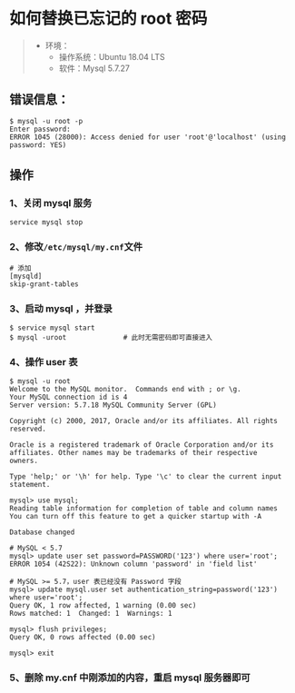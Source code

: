 # 如何替换已忘记的 root 密码

> * 环境：
>   * 操作系统：Ubuntu 18.04 LTS
>   * 软件：Mysql 5.7.27
  
## 错误信息：

``` shell
$ mysql -u root -p
Enter password: 
ERROR 1045 (28000): Access denied for user 'root'@'localhost' (using password: YES)
```

## 操作

### 1、关闭 mysql 服务

```
service mysql stop
```

### 2、修改`/etc/mysql/my.cnf`文件

```
# 添加
[mysqld]
skip-grant-tables
```

### 3、启动 mysql ，并登录

```
$ service mysql start
$ mysql -uroot              # 此时无需密码即可直接进入
```

### 4、操作 user 表

``` shell
$ mysql -u root 
Welcome to the MySQL monitor.  Commands end with ; or \g.
Your MySQL connection id is 4
Server version: 5.7.18 MySQL Community Server (GPL)
 
Copyright (c) 2000, 2017, Oracle and/or its affiliates. All rights reserved.
 
Oracle is a registered trademark of Oracle Corporation and/or its
affiliates. Other names may be trademarks of their respective
owners.
 
Type 'help;' or '\h' for help. Type '\c' to clear the current input statement.
 
mysql> use mysql;
Reading table information for completion of table and column names
You can turn off this feature to get a quicker startup with -A
 
Database changed

# MySQL < 5.7
mysql> update user set password=PASSWORD('123') where user='root';
ERROR 1054 (42S22): Unknown column 'password' in 'field list'

# MySQL >= 5.7，user 表已经没有 Password 字段
mysql> update mysql.user set authentication_string=password('123') where user='root';
Query OK, 1 row affected, 1 warning (0.00 sec)
Rows matched: 1  Changed: 1  Warnings: 1
 
mysql> flush privileges;
Query OK, 0 rows affected (0.00 sec)
 
mysql> exit
```

### 5、删除 my.cnf 中刚添加的内容，重启 mysql 服务器即可
